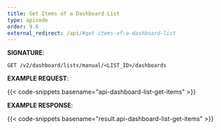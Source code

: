 ```yaml
---
title: Get Items of a Dashboard List
type: apicode
order: 9.6
external_redirect: /api/#get-items-of-a-dashboard-list
---
```



**SIGNATURE**:


`GET /v2/dashboard/lists/manual/<LIST_ID>/dashboards`


**EXAMPLE REQUEST**:


{{< code-snippets basename="api-dashboard-list-get-items" >}}


**EXAMPLE RESPONSE**:


{{< code-snippets basename="result.api-dashboard-list-get-items" >}}
